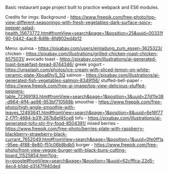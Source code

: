 Basic restaurant page project built to practice webpack and ES6 modules.

Credits for imgs:
Background - https://www.freepik.com/free-photo/top-view-different-seasonings-with-fresh-vegetables-dark-surface-spicy-pepper-salad-health_15673772.htm#fromView=search&page=1&position=25&uuid=00331f90-0442-4ac8-8d9b-8fd902ed4b12

Menu:
quinoa - https://pixabay.com/users/einladung_zum_essen-3625323/
chicken - https://pixabay.com/illustrations/grilled-chicken-roast-chicken-8575031/
avocado toast - https://pixabay.com/illustrations/ai-generated-toast-breakfast-bread-8744346/
greek yogurt - https://unsplash.com/photos/ice-cream-with-sliced-lemon-on-white-ceramic-plate-Xboa6hvS_5Q
salmon - https://pixabay.com/illustrations/ai-generated-fish-vegetables-salmon-8349156/
stuffed-bell-paper - https://www.freepik.com/free-ai-image/top-view-delicious-stuffed-peppers-table_72369193.htm#fromView=search&page=1&position=3&uuid=27d11e38-d964-4ff4-ae96-953bf710568b
smoothie - https://www.freepik.com/free-photo/high-angle-smoothie-with-leaves_12493641.htm#fromView=search&page=1&position=8&uuid=6e16f772-f7f1-4684-b31f-267b8ef45ce8
tofu - https://pixabay.com/illustrations/ai-generated-tofu-stir-fry-food-8504391/
mixed berries - https://www.freepik.com/free-photo/berries-plate-with-raspberry-blackberry-strawberry-black-currant_7652049.htm#fromView=search&page=1&position=1&uuid=0fe0ff1a-95ee-4f88-8e80-f51c06b8bdb5
burger - https://www.freepik.com/free-photo/front-view-veggie-burger-with-black-buns-cutting-board_11525854.htm?log-in=google#fromView=search&page=1&position=1&uuid=62cfffca-22d5-4ec4-b1dd-d3147f940ded